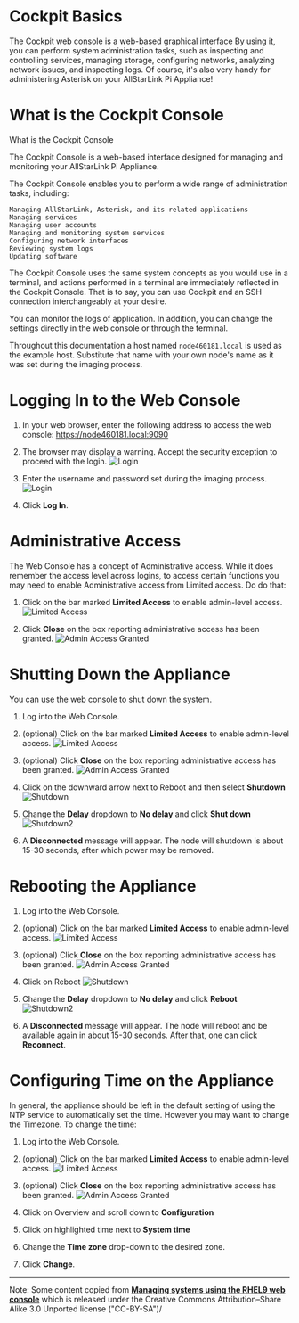 # Cockpit Basics
The Cockpit web console is a web-based graphical interface
By using it, you can perform system administration tasks,
such as inspecting and controlling services, managing storage,
configuring networks, analyzing network issues, and inspecting logs. 
Of course, it's also very handy for administering Asterisk on
your AllStarLink Pi Appliance!

# What is the Cockpit Console
What is the Cockpit Console

The Cockpit Console is a web-based interface designed for managing and monitoring your
AllStarLink Pi Appliance.

The Cockpit Console enables you to perform a wide range of administration tasks, including:

    Managing AllStarLink, Asterisk, and its related applications
    Managing services
    Managing user accounts
    Managing and monitoring system services
    Configuring network interfaces
    Reviewing system logs
    Updating software
    

The Cockpit Console uses the same system concepts as you would use in a
terminal, and actions performed in a terminal are immediately reflected
in the Cockpit Console. That is to say, you can use Cockpit and
an SSH connection interchangeably at your desire.

You can monitor the logs of application. In addition, you can change the
settings directly in the web console or through the terminal. 

Throughout this documentation a host named `node460181.local` is used as
the example host. Substitute that name with your own node's name as it 
was set during the imaging process.

# Logging In to the Web Console
1. In your web browser, enter the following address to access the web console:
    https://node460181.local:9090

2. The browser may display a warning. Accept the security exception to
proceed with the login.
![Login](../user-guide/img/step-20.png)

3. Enter the username and password set during the imaging process.
![Login](../user-guide/img/step-21.png)

3. Click **Log In**. 

# Administrative Access
The Web Console has a concept of Administrative access. While it does
remember the access level across logins, to access certain functions
you may need to enable Administrative access from Limited access.
Do do that:

1. Click on the bar marked **Limited Access** to enable admin-level
access.
![Limited Access](img/limited_access.png)

2. Click **Close** on the box reporting administrative
access has been granted.
![Admin Access Granted](img/admin_access_granted.png)

# Shutting Down the Appliance
You can use the web console to shut down the system.

1.  Log into the Web Console.

2. (optional) Click on the bar marked **Limited Access** to enable admin-level
access.
![Limited Access](img/limited_access.png)

3. (optional) Click **Close** on the box reporting administrative
access has been granted.
![Admin Access Granted](img/admin_access_granted.png)

4. Click on the downward arrow next to Reboot and then
select **Shutdown**
![Shutdown](img/cockpit_shutdown.png)

5. Change the __Delay__ dropdown to **No delay** and click **Shut down**
![Shutdown2](img/cockpit_shutdown2.png)

6. A **Disconnected** message will appear. The node will shutdown
is about 15-30 seconds, after which power may be removed.

# Rebooting the Appliance
1. Log into the Web Console.

2. (optional) Click on the bar marked **Limited Access** to enable admin-level
access.
![Limited Access](img/limited_access.png)

3. (optional) Click **Close** on the box reporting administrative
access has been granted.
![Admin Access Granted](img/admin_access_granted.png)

4. Click on Reboot
![Shutdown](img/cockpit_reboot.png)

5. Change the __Delay__ dropdown to **No delay** and click **Reboot**
![Shutdown2](img/cockpit_reboot2.png)

6. A **Disconnected** message will appear. The node will reboot and
be available again in about 15-30 seconds. After that, one can click
**Reconnect**.

# Configuring Time on the Appliance
In general, the appliance should be left in the default setting of using
the NTP service to automatically set the time. However you may want
to change the Timezone. To change the time:

1. Log into the Web Console.

2. (optional) Click on the bar marked **Limited Access** to enable admin-level
access.
![Limited Access](img/limited_access.png)

3. (optional) Click **Close** on the box reporting administrative
access has been granted.
![Admin Access Granted](img/admin_access_granted.png)

4. Click on Overview and scroll down to **Configuration**

5. Click on highlighted time next to **System time**

6. Change the **Time zone** drop-down to the desired zone.

7. Click **Change**.
___
Note: Some content copied from 
[__Managing systems using the RHEL9 web console__](https://access.redhat.com/documentation/en-us/red_hat_enterprise_linux/9/html/managing_systems_using_the_rhel_9_web_console/index)
which is released under the Creative Commons Attribution–Share Alike 3.0
Unported license ("CC-BY-SA")/
